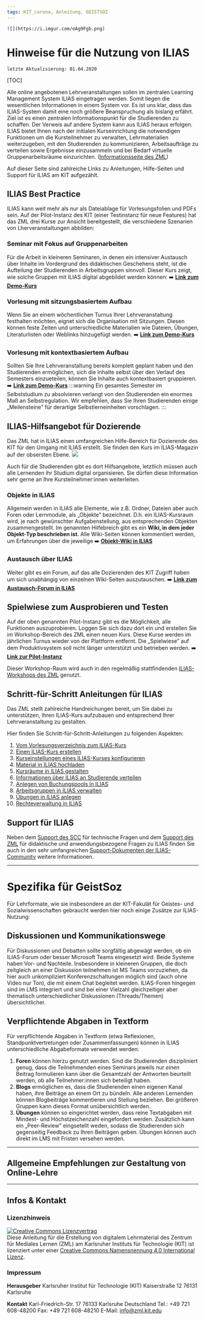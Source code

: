 ```yaml
---
tags: KIT_corona, Anleitung, GEISTSOZ
---
```

`![](https://i.imgur.com/eAg9Fgb.png)`

# Hinweise für die Nutzung von ILIAS
```
letzte Aktualisierung: 01.04.2020
```
[TOC]

Alle online angebotenen Lehrveranstaltungen sollen im zentralen Learning Management System ILIAS eingetragen werden. Somit liegen die wesentlichen Informationen in einem System vor. Es ist uns klar, dass das ILIAS-System damit eine noch größere Beanspruchung als bislang erfährt. Ziel ist es einen zentralen Informationspunkt für die Studierenden zu schaffen. Der Verweis auf andere System kann aus ILIAS heraus erfolgen.
ILIAS bietet Ihnen nach der initialen Kurseinrichtung die notwendigen Funktionen um die Kursteilnehmer zu verwalten, Lehrmaterialien weiterzugeben, mit den Studierenden zu kommunizieren, Arbeitsaufträge zu verteilen sowie Ergebnisse einzusammeln und bei Bedarf virtuelle Gruppenarbeitsräume einzurichten. ([Informationsseite des ZML](http://www.zml.kit.edu/corona-ilias-nutzung.php))

Auf dieser Seite sind zahlreiche Links zu Anleitungen, Hilfe-Seiten und Support für ILIAS am KIT aufgezählt. 

## ILIAS Best Practice
ILIAS kann weit mehr als nur als Dateiablage für Vorlesungsfolien und PDFs sein. Auf der Pilot-Instanz des KIT (einer Testinstanz für neue Features) hat das ZML drei Kurse zur Ansicht bereitgestellt, die verschiedene Szenarien von Lherveranstaltungen abbilden:


### Seminar mit Fokus auf Gruppenarbeiten
Für die Arbeit in kleineren Seminaren, in denen ein intensiver Austausch über Inhalte im Vordergrund des didaktischen Geschehens steht, ist die Aufteilung der Studierenden in Arbeitsgruppen sinnvoll. Dieser Kurs zeigt, wie solche Gruppen mit ILIAS digital abgebildet werden können:
➡️ **[Link zum Demo-Kurs](https://scc-ilias-plugins.scc.kit.edu/goto.php?target=crs_4884&client_id=pilot)**

### Vorlesung mit sitzungsbasiertem Aufbau
Wenn Sie an einem wöchentlichen Turnus Ihrer Lehrveranstaltung festhalten möchten, eignet sich die Organisation mit Sitzungen. Diesen können feste Zeiten und unterschiedliche Materialien wie Dateien, Übungen, Literaturlisten oder Weblinks hinzugefügt werden.
➡️ **[Link zum Demo-Kurs](https://scc-ilias-plugins.scc.kit.edu/goto.php?target=crs_3183&client_id=pilot)**

### Vorlesung mit kontextbasiertem Aufbau
Sollten Sie Ihre Lehrveranstaltung bereits komplett geplant haben und den Studierenden ermöglichen, sich die Inhalte selbst über den Verlauf des Semesters einzueteilen, können Sie Inhalte auch kontextbasiert gruppieren.
➡️ **[Link zum Demo-Kurs](https://scc-ilias-plugins.scc.kit.edu/goto.php?target=crs_4254&client_id=pilot)**
:::warning
Ein gesamtes Semester im Selbststudium zu absolvieren verlangt von den Studierenden ein enormes Maß an Selbstregulation. Wir empfehlen, dass Sie Ihren Studierenden einige „Meilensteine” für derartige Selbstlerneinheiten vorschlagen.
:::

## ILIAS-Hilfsangebot für Dozierende
Das ZML hat in ILIAS einen umfangreichen Hilfe-Bereich für Dozierende des KIT für den Umgang mit ILIAS erstellt. Sie finden den Kurs im ILIAS-Magazin auf der obsersten Ebene.
![](https://i.imgur.com/ec8kFTr.png)

Auch für die Studierenden gibt es dort Hilfsangebote, letztlich müssen auch alle Lernenden ihr Studium digital organisieren. Sie dürfen diese Information sehr gerne an Ihre Kursteilnehmer:innen weiterleiten.

### Objekte in ILIAS
Allgemein werden in ILIAS alle Elemente, wie z.B. Ordner, Dateien aber auch Foren oder Lernmodule, als „Objekte” bezeichnet. D.h. ein ILIAS-Kursraum wird, je nach gewünschter Aufgabenstellung, aus entsprechenden Objekten zusammengestellt.
Im genannten Hilfebreich gibt es ein **Wiki, in dem jeder Objekt-Typ beschrieben ist**. Alle Wiki-Seiten können kommentiert werden, um Erfahrungen über die jeweilige
➡️ **[Objekt-Wiki in ILIAS](https://ilias.studium.kit.edu/goto.php?target=wiki_1026904_Übersicht)**

### Austausch über ILIAS 
Weiter gibt es ein Forum, auf das alle Dozierenden des KIT Zugriff haben um sich unabhängig von einzelnen Wiki-Seiten auszutauschen.
➡️ **[Link zum Austausch-Forum in ILIAS](https://ilias.studium.kit.edu/ilias.php?ref_id=1099877&cmd=showThreads&cmdClass=ilrepositorygui&cmdNode=uf&baseClass=ilrepositorygui)**


## Spielwiese zum Ausprobieren und Testen
Auf der oben genannten Pilot-Instanz gibt es die Möglichkeit, alle Funktionen auszuprobieren. Loggen Sie sich dazu dort ein und erstellen Sie im Workshop-Bereich des ZML einen neuen Kurs. Diese Kurse werden im jährlichen Turnus wieder von der Plattform entfernt. Die „Spielwiese” auf dem Produktivsystem soll nicht länger unterstützt und betrieben werden.
➡️ **[Link zur Pilot-Instanz](https://scc-ilias-plugins.scc.kit.edu/goto.php?target=cat_5468&client_id=pilot)**

Dieser Workshop-Raum wird auch in den regelmäßig stattfindenden [ILIAS-Workshops des ZML](http://www.zml.kit.edu/workshops.php) genutzt.


## Schritt-für-Schritt Anleitungen für ILIAS
Das ZML stellt zahlreiche Handreichungen bereit, um Sie dabei zu unterstützen, Ihren ILIAS-Kurs aufzubauen und entsprechend Ihrer Lehrveranstaltung zu gestalten.

Hier finden Sie Schritt-für-Schritt-Anleitungen zu folgenden Aspekten:

1. [Vom Vorlesungsverzeichnis zum ILIAS-Kurs](https://s.kit.edu/ilias-veranstaltungsmanagement)
2. [Einen ILIAS-Kurs erstellen](https://s.kit.edu/ilias-kurserstellung)
3. [Kurseinstellungen eines ILIAS-Kurses konfigurieren](https://s.kit.edu/ilias-kurseinstellungen)
4. [Material in ILIAS hochladen](https://s.kit.edu/ilias-materialien-hochladen)
5. [Kursräume in ILIAS gestalten](https://s.kit.edu/ilias-kursraumgestaltung)
6. [Informationen über ILIAS an Studierende verteilen](https://s.kit.edu/ilias-informationsdistribution)
7. [Anlegen von Buchungspools in ILIAS](https://s.kit.edu/ilias-buchungspools)
8. [Arbeitsgruppen in ILIAS verwalten](https://s.kit.edu/ilias-gruppen-verwalten)
9. [Übungen in ILIAS anlegen](https://s.kit.edu/ilias-uebungen)
10. [Rechteverwaltung in ILIAS](https://s.kit.edu/ilias-rechteverwaltung)

## Support für ILIAS
Neben dem [Support des SCC](ilias@studium.kit.edu) für technische Fragen und dem [Support des ZML](elearning@studium.kit.edu) für didaktische und anwendungsbezogene Fragen zu ILIAS finden Sie auch in den sehr umfangreichen [Support-Dokumenten der ILIAS-Community](https://docu.ilias.de/goto_docu_lm_6022.html) weitere Informationen.

---
# Spezifika für GeistSoz
Für Lehrformate, wie sie insbesondere an der KIT-Fakulät für Geistes- und Sozialwissenschaften gebraucht werden hier noch einige Zusätze zur ILIAS-Nutzung:

## Diskussionen und Kommunikationswege
Für Diskussionen und Debatten sollte sorgfältig abgewägt werden, ob ein ILIAS-Forum oder besser Microsoft Teams eingesetzt wird. Beide Systeme haben Vor- und Nachteile. Insbesondere in kleineren Gruppen, die doch zeitgleich an einer Diskussion teilnehmen ist MS Teams vorzuziehen, da hier auch unkompliziert Konferenzschaltungen möglich sind (auch ohne Video nur Ton), die mit einem Chat begleitet werden. ILIAS-Foren hingegen sind im LMS integriert und sind bei einer Vielzahl gleichzeitiger aber thematisch unterschiedlicher Diskussionen (Threads/Themen) übersichtlicher.

## Verpflichtende Abgaben in Textform
Für verpflichtende Abgaben in Textform (etwa Reflexionen, Standpunktvertretungen oder Zusammenfassungen) können in ILIAS unterschiedliche Abgabeformate verwendet werden:
1. **Foren** können hierzu genutzt werden. Sind die Studierenden diszipliniert genug, dass die Teilnehmenden eines Seminars jeweils nur *einen* Beitrag formulieren kann über die Gesamtzahl der Antworten beurteilt werden, ob alle Teilnehmer:innen sich beteiligt haben.
2. **Blogs** ermöglichen es, dass die Studierenden einen eigenen Kanal haben, ihre Beiträge an einem Ort zu bündeln. Alle anderen Lernenden können Blogbeiträge kommentieren und Stellung beziehen. Bei größeren Gruppen kann dieses Format unübersichtlich werden.
3. **Übungen** können so eingerichtet werden, dass reine Textabgaben mit Mindest- und Höchstzeichenzahl eingefordert werden. Zusätzlich kann ein „Peer-Review” eingsetellt weden, sodass die Studierenden sich gegenseitig Feedback zu Ihren Beiträgen geben. Übungen können auch direkt im LMS mit Fristen versehen werden.

---

## Allgemeine Empfehlungen zur Gestaltung von Online-Lehre

---
## Infos & Kontakt

### Lizenzhinweis
<a rel="license" href="http://creativecommons.org/licenses/by/4.0/"><img alt="Creative Commons Lizenzvertrag" style="border-width:0" src="https://i.creativecommons.org/l/by/4.0/88x31.png" /></a><br /><span xmlns:dct="http://purl.org/dc/terms/" property="dct:title">Diese Anleitung für die Erstellung von digitalem Lehrmaterial</span> des <span xmlns:cc="http://creativecommons.org/ns#" property="cc:attributionName">Zentrum für Mediales Lernen (ZML) am Karlsruher Instituts für Technologie (KIT)</span> ist lizenziert unter einer <a rel="license" href="http://creativecommons.org/licenses/by/4.0/">Creative Commons Namensnennung 4.0 International Lizenz</a>.

### Impressum

**Herausgeber**
Karlsruher Institut für Technologie (KIT)
Kaiserstraße 12
76131 Karlsruhe

**Kontakt**
Karl-Friedrich-Str. 17
76133 Karlsruhe
Deutschland
Tel.: +49 721 608-48200
Fax: +49 721 608-48210
E-Mail: info@zml.kit.edu
